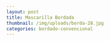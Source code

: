 ```yaml
---
layout: post
title: Mascarilla Bordada
thumbnail: /img/uploads/borda-28.jpg
categories: bordado-convencional
---
```


